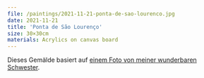 ```yaml
---
file: /paintings/2021-11-21-ponta-de-sao-lourenco.jpg
date: 2021-11-21
title: 'Ponta de São Lourenço'
size: 30×30cm
materials: Acrylics on canvas board
---
```


Dieses Gemälde basiert auf [einem Foto von meiner wunderbaren Schwester](https://www.instagram.com/p/CViKIHAs_QdjxNxAbTWs_Tgh-HBU5KstaUmRx40/).